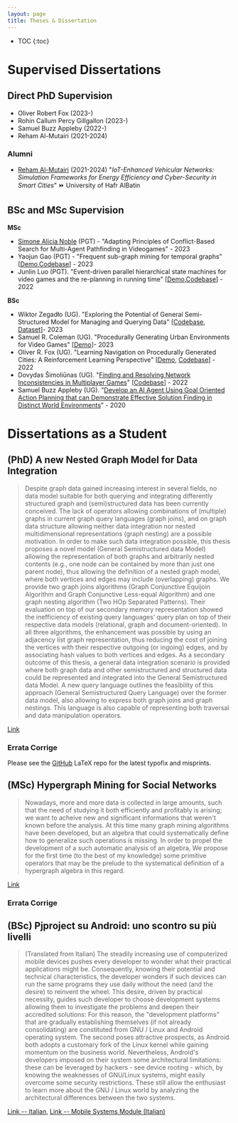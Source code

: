 ```yaml
---
layout: page
title: Theses & Dissertation
---
```


* TOC
{:toc}


# Supervised Dissertations

## Direct PhD Supervision 

 * Oliver Robert Fox (2023-)
 * Rohin Callum Percy Gillgallon (2023-)
 * Samuel Buzz Appleby (2022-)
 * Reham Al-Mutairi (2021-2024) 

### Alumni

 * [Reham Al-Mutairi](https://www.linkedin.com/in/reham-almutairi-849b3b139/?lipi=urn%3Ali%3Apage%3Ad_flagship3_detail_base%3BO6iPinarRB2p4acjCj4d%2Fg%3D%3D) (2021-2024) "_IoT-Enhanced Vehicular Networks: Simulation Frameworks for Energy Efficiency and Cyber-Security in Smart Cities_" ⏩ University of Hafr AlBatin

## BSc and MSc Supervision

**MSc**
 * [Simone Alicia Noble](https://www.linkedin.com/in/simone-noble/) (PGT) - "Adapting Principles of Conflict-Based Search for Multi-Agent Pathfinding in Videogames" - 2023
 * Yaojun Gao (PGT) - "Frequent sub-graph mining for temporal graphs" [[Demo](https://www.youtube.com/watch?v=MzwVEstsJdE),[Codebase](https://github.com/gyjwork/frequent-subgraph-mining)] - 2023
 * Junlin Luo (PGT). "Event-driven parallel hierarchical state machines for video games and the re-planning in running time" [[Demo](https://m.youtube.com/watch?v=_rQdr6ZwCXE),[Codebase](https://github.com/luojunlin1223/CSC8503/tree/CSC8599)] - 2022

**BSc**
 * Wiktor Zegadło (UG). "Exploring the Potential of General Semi-Structured Model for Managing and Querying Data" [[Codebase](https://github.com/datagram-db/gsm_gsql/releases/tag/WiktorUG), [Dataset](https://osf.io/pgf9h/)]- 2023
 * Samuel R. Coleman (UG). "Procedurally Generating Urban Environments for Video Games" [[Demo](https://samcoleman.itch.io/procedural-city-generator)]- 2023
 * Oliver R. Fox (UG). "Learning Navigation on Procedurally Generated Cities: A Reinforcement Learning Perspective" [[Demo](https://ofox.co.uk/projects/dissertation), [Codebase](https://github.com/foxr1/navigationdissertation)] - 2022
 * Dovydas Šimoliūnas (UG). "[Finding and Resolving Network Inconsistencies in Multiplayer Games](https://github.com/jackbergus/TabulaRasa/blob/master/00_THE%20PROJECT.pdf)" [[Codebase](https://github.com/DovydasSi/TabulaRasa)] - 2022
 * Samuel Buzz Appleby (UG). "[Develop an AI Agent Using Goal Oriented Action Planning that can Demonstrate Effective Solution Finding in Distinct World Environments](https://onedrive.live.com/download?cid=A29E1A49BE9C04CC&resid=A29E1A49BE9C04CC%2114817&authkey=ACdrWHFTJVovmVw&em=2)" - 2020

# Dissertations as a Student

## (PhD) A new Nested Graph Model for Data Integration 

> Despite graph data gained increasing interest in several fields, no data model suitable for both querying and integrating differently structured graph and (semi)structured data has been currently conceived. The lack of operators allowing combinations of (multiple) graphs in current graph query languages (graph joins), and on graph data structure allowing neither data integration nor nested multidimensional representations (graph nesting) are a possible motivation. In order to make such data integration possible, this thesis proposes a novel model (General Semistructured data Model) allowing the representation of both graphs and arbitrarily nested contents (e.g., one node can be contained by more than just one parent node), thus allowing the definition of a nested graph model, where both vertices and edges may include (overlapping) graphs. We provide two graph joins algorithms (Graph Conjunctive Equijoin Algorithm and Graph Conjunctive Less-equal Algorithm) and one graph nesting algorithm (Two HOp Separated Patterns). Their evaluation on top of our secondary memory representation showed the inefficiency of existing query languages’ query plan on top of their respective data models (relational, graph and document-oriented). In all three algorithms, the enhancement was possible by using an adjacency list graph representation, thus reducing the cost of joining the vertices with their respective outgoing (or ingoing) edges, and by associating hash values to both vertices and edges. As a secondary outcome of this thesis, a general data integration scenario is provided where both graph data and other semistructured and structured data could be represented and integrated into the General Semistructured data Model. A new query language outlines the feasibility of this approach (General Semistructured Query Language) over the former data model, also allowing to express both graph joins and graph nestings. This language is also capable of representing both traversal and data manipulation operators.

[Link](https://amsdottorato.unibo.it/8348/)

### Errata Corrige

 Please see the [GitHub](https://github.com/gyankos/PhDThesis-Latex) LaTeX repo for the latest typofix and misprints.


## (MSc) Hypergraph Mining for Social Networks 

> Nowadays, more and more data is collected in large amounts, such that the need of studying it both efficiently and profitably is arising; we want to acheive new and significant informations that weren't known before the analysis. At this time many graph mining algorithms have been developed, but an algebra that could systematically define how to generalize such operations is missing. In order to propel the development of a such automatic analysis of an algebra, We propose for the first time (to the best of my knowledge) some primitive operators that may be the prelude to the systematical definition of a hypergraph algebra in this regard.

[Link](https://amslaurea.unibo.it/7106/)

### Errata Corrige


## (BSc) Pjproject su Android: uno scontro su più livelli 

> (Translated from Italian)  The steadily increasing use of computerized mobile devices pushes every developer to wonder what their practical applications might be. Consequently, knowing their potential and technical characteristics, the developer wonders if such devices can run the same programs they use daily without the need (and the desire) to reinvent the wheel. This desire, driven by practical necessity, guides such developer to choose development systems allowing them to investigate the problems and deepen their accredited solutions: For this reason, the "development platforms" that are gradually establishing themselves (if not already consolidating) are constituted from GNU / Linux and Android operating system. The second poses attractive prospects, as Android both adopts a customary fork of the Linux kernel while gaining momentum on the business world. Nevertheless, Android's developers imposed on their system some architectural limitations: these can be leveraged by hackers  - see device rooting - which, by knowing the weaknesses of GNU/Linux systems, might easily overcome some security restrictions. These still allow the enthusiast to learn more about the GNU / Linux world by analyzing the architectural differences between the two systems.

[Link -- Italian](https://amslaurea.unibo.it/4441/), [Link -- Mobile Systems Module (Italian)](http://www.cs.unibo.it/~ghini/didattica/sistemimobili/BergamiGiacomo/)
